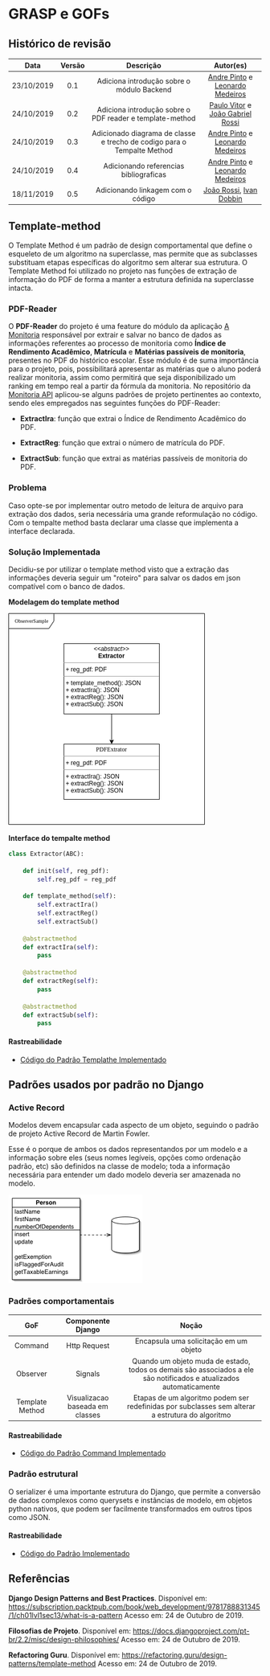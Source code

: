 # GRASP e GOFs

## Histórico de revisão

|   Data   | Versão | Descrição | Autor(es)|
| :------: | :----: | :-------: | :------: |
| 23/10/2019 | 0.1 | Adiciona introdução sobre o módulo Backend | [Andre Pinto](https://github.com/andrelucax) e  [Leonardo Medeiros](https://github.com/leomedeiros1) |
| 24/10/2019 | 0.2 | Adiciona introdução sobre o PDF reader e template-method | [Paulo Vitor](https://github.com/paulovitorrocha) e  [João Gabriel Rossi](https://github.com/bielrossi15) |
| 24/10/2019 | 0.3 | Adicionado diagrama de classe e trecho de codigo para o Tempalte Method | [Andre Pinto](https://github.com/andrelucax) e  [Leonardo Medeiros](https://github.com/leomedeiros1) |
| 24/10/2019 | 0.4 | Adicionando referencias bibliograficas | [Andre Pinto](https://github.com/andrelucax) e  [Leonardo Medeiros](https://github.com/leomedeiros1) |
|18/11/2019|0.5|Adicionando linkagem com o código| [João Rossi](https://github.com/bielrossi15), [Ivan Dobbin](https://github.com/darmsDD) |

## Template-method

O Template Method é um padrão de design comportamental que define o esqueleto de um algoritmo na superclasse, mas permite que as subclasses substituam etapas específicas do algoritmo sem alterar sua estrutura. O Template Method foi utilizado no projeto nas funções de extração de informação do PDF de forma a manter a estrutura definida na superclasse intacta.

### PDF-Reader

O **PDF-Reader** do projeto é uma feature do módulo da aplicação [A Monitoria](https://github.com/2019-2-arquitetura-desenho/wiki/) responsável por extrair e salvar no banco de dados as informações referentes ao processo de monitoria como **Índice de Rendimento Acadêmico**, **Matrícula** e **Matérias passíveis de monitoria**, presentes no PDF do histórico escolar. Esse módulo é de suma importância para o projeto, pois, possibilitará apresentar as matérias que o aluno poderá realizar monitoria, assim como permitirá que seja disponibilizado um ranking em tempo real a partir da fórmula da monitoria.
No repositório da [Monitoria API](https://github.com/2019-2-arquitetura-desenho/monitoria-api/) aplicou-se alguns padrões de projeto pertinentes ao contexto, sendo eles empregados nas seguintes funções do PDF-Reader:

*   **ExtractIra**: função que extrai o Índice de Rendimento Acadêmico do PDF.

*   **ExtractReg**: função que extrai o número de matrícula do PDF.

*   **ExtractSub**: função que extrai as matérias passíveis de monitoria do PDF.

### Problema

Caso opte-se por implementar outro metodo de leitura de arquivo para extração dos dados, seria necessária uma grande reformulação no código. Com o tempalte method basta declarar uma classe que implementa a interface declarada.

### Solução Implementada

Decidiu-se por utilizar o template method visto que a extração das informações deveria seguir um "roteiro" para salvar os dados em json compatível com o banco de dados.

**Modelagem do template method**

![Template method class diagram](./assets/img/back-end_patterns/template_metho_diagram.png)

**Interface do tempalte method**
```Python
class Extractor(ABC):

    def init(self, reg_pdf):
        self.reg_pdf = reg_pdf

    def template_method(self):
        self.extractIra()
        self.extractReg()
        self.extractSub()

    @abstractmethod
    def extractIra(self):
        pass

    @abstractmethod
    def extractReg(self):
        pass

    @abstractmethod
    def extractSub(self):
        pass

```
#### Rastreabilidade

*   [Código do Padrão Templathe Implementado](https://github.com/2019-2-arquitetura-desenho/monitoria-api/blob/devel/pdf_reader/LeitorPDF.py)


## Padrões usados por padrão no Django

### Active Record

Modelos devem encapsular cada aspecto de um objeto, seguindo o padrão de projeto Active Record de Martin Fowler.

Esse é o porque de ambos os dados representandos por um modelo e a informação sobre eles (seus nomes legíveis, opções como ordenação padrão, etc) são definidos na classe de modelo; toda a informação necessária para entender um dado modelo deveria ser amazenada no modelo.


![Diagrama Active Record](./assets/img/back-end_patterns/active_record.png)

### Padrões comportamentais

| GoF | Componente Django | Noção |
| :--: | :--: | :--: |
| Command | Http Request | Encapsula uma solicitação em um objeto |
| Observer | Signals | Quando um objeto muda de estado, todos os demais são associados a ele são notificados e atualizados automaticamente |
| Template Method | Visualizacao baseada em classes | Etapas de um algoritmo podem ser redefinidas por subclasses sem alterar a estrutura do algoritmo |


#### Rastreabilidade

*   [Código do Padrão Command Implementado](https://github.com/2019-2-arquitetura-desenho/monitoria-api/blob/devel/profiles/views.py)

### Padrão estrutural

O serializer é uma importante estrutura do Django, que permite a  conversão de dados complexos como querysets e instâncias de modelo, em objetos python nativos, que podem ser facilmente transformados em outros tipos como JSON.


#### Rastreabilidade

*   [Código do Padrão Implementado](https://github.com/2019-2-arquitetura-desenho/monitoria-api/blob/devel/profiles/serializers.py)

## Referências

**Django Design Patterns and Best Practices**. Disponível em: <https://subscription.packtpub.com/book/web_development/9781788831345/1/ch01lvl1sec13/what-is-a-pattern> Acesso em: 24 de Outubro de 2019.

**Filosofias de Projeto**. Disponível em: <https://docs.djangoproject.com/pt-br/2.2/misc/design-philosophies/> Acesso em: 24 de Outubro de 2019.

**Refactoring Guru**. Disponível em: <https://refactoring.guru/design-patterns/template-method> Acesso em: 24 de Outubro de 2019.
